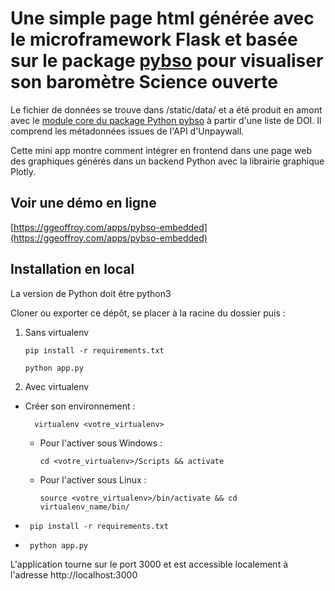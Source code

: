 # Une simple page html générée avec le microframework Flask et basée sur le package [pybso](https://pypi.org/project/pybso/) pour visualiser son baromètre Science ouverte

Le fichier de données se trouve dans /static/data/ et a été produit en amont avec le [module core du package Python pybso](https://github.com/gegedenice/pybso) à partir d'une liste de DOI. Il comprend les métadonnées issues de l'API d'Unpaywall.

Cette mini app montre comment intégrer en frontend dans une page web des graphiques générés dans un backend Python avec la librairie graphique Plotly.

## Voir une démo en ligne

[https://ggeoffroy.com/apps/pybso-embedded](https://ggeoffroy.com/apps/pybso-embedded)

## Installation en local

La version de Python doit être python3

Cloner ou exporter ce dépôt, se placer à la racine du dossier puis :

1. Sans virtualenv

       pip install -r requirements.txt

       python app.py

2. Avec virtualenv

* Créer son environnement :

        virtualenv <votre_virtualenv>

  * Pour l'activer sous Windows : 

        cd <votre_virtualenv>/Scripts && activate

  * Pour l'activer sous Linux : 

        source <votre_virtualenv>/bin/activate && cd virtualenv_name/bin/

*      pip install -r requirements.txt

*      python app.py

L'application tourne sur le port 3000 et est accessible localement à l'adresse http://localhost:3000



